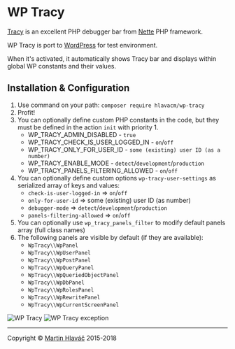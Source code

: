 # WP Tracy

[Tracy](https://github.com/nette/tracy) is an excellent PHP debugger bar from [Nette](https://nette.org) PHP framework. 

WP Tracy is port to [WordPress](https://wordpress.org) for test environment. 

When it's activated, it automatically shows Tracy bar and displays within global WP constants and their values.

## Installation & Configuration

1. Use command on your path: `composer require hlavacm/wp-tracy`
2. Profit!
3. You can optionally define custom PHP constants in the code, but they must be defined in the action `init` with priority 1.
   - WP_TRACY_ADMIN_DISABLED - `true`
   - WP_TRACY_CHECK_IS_USER_LOGGED_IN - `on`/`off`
   - WP_TRACY_ONLY_FOR_USER_ID - `some (existing) user ID (as a number)`
   - WP_TRACY_ENABLE_MODE - `detect`/`development`/`production`
   - WP_TRACY_PANELS_FILTERING_ALLOWED - `on`/`off`
4. You can optionally define custom options `wp-tracy-user-settings` as serialized array of keys and values:
   - `check-is-user-logged-in` => `on`/`off`
   - `only-for-user-id` => some (existing) user ID (as number)
   - `debugger-mode` => `detect`/`development`/`production`
   - `panels-filtering-allowed` => `on`/`off`
5. You can optionally use `wp_tracy_panels_filter` to modify default panels array (full class names)
6. The following panels are visible by default (if they are available):
   - `WpTracy\\WpPanel`
   - `WpTracy\\WpUserPanel`
   - `WpTracy\\WpPostPanel`
   - `WpTracy\\WpQueryPanel`
   - `WpTracy\\WpQueriedObjectPanel`
   - `WpTracy\\WpDbPanel`
   - `WpTracy\\WpRolesPanel`
   - `WpTracy\\WpRewritePanel`
   - `WpTracy\\WpCurrentScreenPanel`

![WP Tracy](https://hlavacm.github.io/images/wp-tracy.png "Tracy bar auto-display after plugin activation")
![WP Tracy exception](https://hlavacm.github.io/images/wp-tracy-exception.png "Tracy exception dialog when is occured")

---

Copyright © [Martin Hlaváč](https://www.hlavacm.net) 2015-2018
